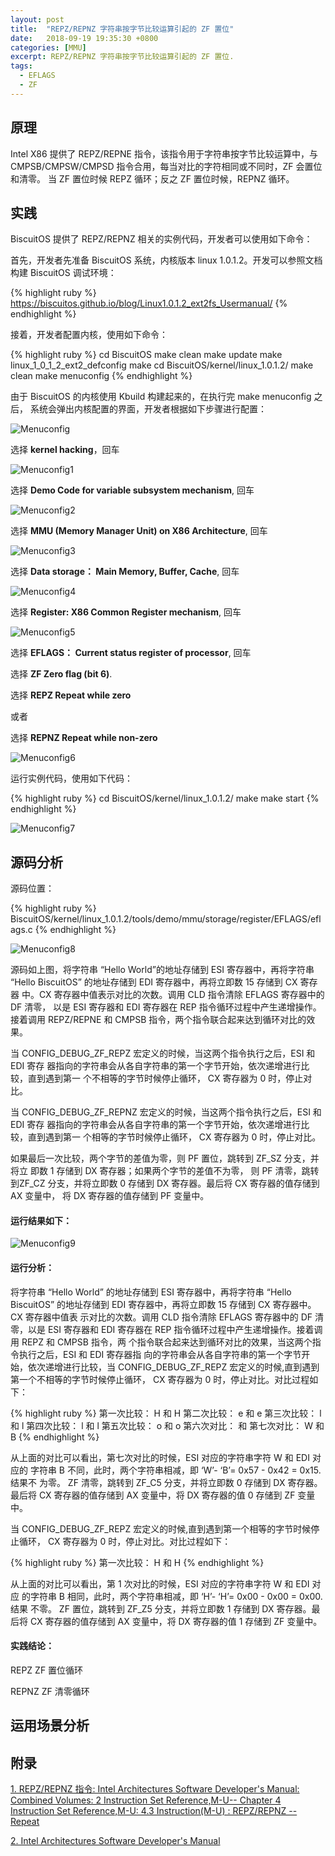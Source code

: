 ```yaml
---
layout: post
title:  "REPZ/REPNZ 字符串按字节比较运算引起的 ZF 置位"
date:   2018-09-19 19:35:30 +0800
categories: [MMU]
excerpt: REPZ/REPNZ 字符串按字节比较运算引起的 ZF 置位.
tags:
  - EFLAGS
  - ZF
---
```


## 原理

Intel X86 提供了 REPZ/REPNE 指令，该指令用于字符串按字节比较运算中，与 
CMPSB/CMPSW/CMPSD 指令合用，每当对比的字符相同或不同时，ZF 会置位和清零。
当 ZF 置位时候 REPZ 循环；反之 ZF 置位时候，REPNZ 循环。

## 实践

BiscuitOS 提供了 REPZ/REPNZ 相关的实例代码，开发者可以使用如下命令：

首先，开发者先准备 BiscuitOS 系统，内核版本 linux 1.0.1.2。开发可以参照文档
构建 BiscuitOS 调试环境：

{% highlight ruby %}
https://biscuitos.github.io/blog/Linux1.0.1.2_ext2fs_Usermanual/
{% endhighlight %}


接着，开发者配置内核，使用如下命令：

{% highlight ruby %}
cd BiscuitOS
make clean
make update
make linux_1_0_1_2_ext2_defconfig
make
cd BiscuitOS/kernel/linux_1.0.1.2/
make clean
make menuconfig
{% endhighlight %}

由于 BiscuitOS 的内核使用 Kbuild 构建起来的，在执行完 make menuconfig 之后，
系统会弹出内核配置的界面，开发者根据如下步骤进行配置：

![Menuconfig](https://raw.githubusercontent.com/EmulateSpace/PictureSet/master/BiscuitOS/kernel/MMU000003.png)

选择 **kernel hacking**，回车

![Menuconfig1](https://raw.githubusercontent.com/EmulateSpace/PictureSet/master/BiscuitOS/kernel/MMU000004.png)

选择 **Demo Code for variable subsystem mechanism**, 回车

![Menuconfig2](https://raw.githubusercontent.com/EmulateSpace/PictureSet/master/BiscuitOS/kernel/MMU000005.png)

选择 **MMU (Memory Manager Unit) on X86 Architecture**, 回车

![Menuconfig3](https://raw.githubusercontent.com/EmulateSpace/PictureSet/master/BiscuitOS/kernel/MMU000006.png)

选择 **Data storage： Main  Memory, Buffer, Cache**, 回车

![Menuconfig4](https://raw.githubusercontent.com/EmulateSpace/PictureSet/master/BiscuitOS/kernel/MMU000007.png)

选择 **Register: X86 Common Register mechanism**, 回车

![Menuconfig5](https://raw.githubusercontent.com/EmulateSpace/PictureSet/master/BiscuitOS/kernel/MMU000008.png)

选择 **EFLAGS： Current status register of processor**, 回车

选择 **ZF Zero flag (bit 6)**.

选择 **REPZ  Repeat while zero**

或者

选择 **REPNZ Repeat while non-zero**

![Menuconfig6](https://raw.githubusercontent.com/EmulateSpace/PictureSet/master/BiscuitOS/kernel/MMU000338.png)

运行实例代码，使用如下代码：

{% highlight ruby %}
cd BiscuitOS/kernel/linux_1.0.1.2/
make 
make start
{% endhighlight %}

![Menuconfig7](https://raw.githubusercontent.com/EmulateSpace/PictureSet/master/BiscuitOS/kernel/MMU000339.png)

## 源码分析

源码位置：

{% highlight ruby %}
BiscuitOS/kernel/linux_1.0.1.2/tools/demo/mmu/storage/register/EFLAGS/eflags.c
{% endhighlight %}

![Menuconfig8](https://raw.githubusercontent.com/EmulateSpace/PictureSet/master/BiscuitOS/kernel/MMU000340.png)

源码如上图，将字符串 “Hello World”的地址存储到 ESI 寄存器中，再将字符串 
“Hello BiscuitOS” 的地址存储到 EDI 寄存器中，再将立即数 15 存储到 CX 寄存器
中。CX 寄存器中值表示对比的次数。调用 CLD 指令清除 EFLAGS 寄存器中的 DF 清零，
以是 ESI 寄存器和 EDI 寄存器在 REP 指令循环过程中产生递增操作。接着调用 
REPZ/REPNE 和 CMPSB 指令，两个指令联合起来达到循环对比的效果。

当 CONFIG_DEBUG_ZF_REPZ 宏定义的时候，当这两个指令执行之后，ESI 和 EDI 寄存
器指向的字符串会从各自字符串的第一个字节开始，依次递增进行比较，直到遇到第一
个不相等的字节时候停止循环， CX 寄存器为 0 时，停止对比。

当 CONFIG_DEBUG_ZF_REPNZ 宏定义的时候，当这两个指令执行之后，ESI 和 EDI 寄存
器指向的字符串会从各自字符串的第一个字节开始，依次递增进行比较，直到遇到第一
个相等的字节时候停止循环， CX 寄存器为 0 时，停止对比。

如果最后一次比较，两个字节的差值为零，则 PF 置位，跳转到 ZF_SZ 分支，并将立
即数 1 存储到 DX 寄存器；如果两个字节的差值不为零， 则 PF 清零，跳转到ZF_CZ
 分支，并将立即数 0 存储到 DX 寄存器。最后将 CX 寄存器的值存储到 AX 变量中，
将 DX 寄存器的值存储到 PF 变量中。

#### 运行结果如下：

![Menuconfig9](https://raw.githubusercontent.com/EmulateSpace/PictureSet/master/BiscuitOS/kernel/MMU000341.png)

#### 运行分析：

将字符串 “Hello World” 的地址存储到 ESI 寄存器中，再将字符串 “Hello BiscuitOS”
的地址存储到 EDI 寄存器中，再将立即数 15 存储到 CX 寄存器中。CX 寄存器中值表
示对比的次数。调用 CLD 指令清除 EFLAGS 寄存器中的 DF 清零，以是 ESI 寄存器和 
EDI 寄存器在 REP 指令循环过程中产生递增操作。接着调用 REPZ 和 CMPSB 指令，两
个指令联合起来达到循环对比的效果，当这两个指令执行之后，ESI 和 EDI 寄存器指
向的字符串会从各自字符串的第一个字节开始，依次递增进行比较，当 
CONFIG_DEBUG_ZF_REPZ 宏定义的时候,直到遇到第一个不相等的字节时候停止循环， 
CX 寄存器为 0 时，停止对比。对比过程如下：

{% highlight ruby %}
第一次比较： H 和 H
第二次比较： e 和 e
第三次比较： l 和 l
第四次比较： l 和 l
第五次比较： o 和 o
第六次对比：   和
第七次对比： W 和 B
{% endhighlight %}

从上面的对比可以看出，第七次对比的时候，ESI 对应的字符串字符 W 和 EDI 对应的
字符串 B 不同，此时，两个字符串相减，即 ‘W’- ‘B’= 0x57 - 0x42 = 0x15. 结果不
为零。 ZF 清零，跳转到 ZF_C5 分支，并将立即数 0 存储到 DX 寄存器。最后将 CX 
寄存器的值存储到 AX 变量中，将 DX 寄存器的值 0 存储到 ZF 变量中。

当 CONFIG_DEBUG_ZF_REPZ 宏定义的时候,直到遇到第一个相等的字节时候停止循环， 
CX 寄存器为 0 时，停止对比。对比过程如下：

{% highlight ruby %}
第一次比较： H 和 H
{% endhighlight %}

从上面的对比可以看出，第 1 次对比的时候，ESI 对应的字符串字符 W 和 EDI 对应
的字符串 B 相同，此时，两个字符串相减，即 ‘H’- ‘H’= 0x00 - 0x00 = 0x00. 结果
不零。 ZF 置位，跳转到 ZF_Z5 分支，并将立即数 1 存储到 DX 寄存器。最后将 CX 
寄存器的值存储到 AX 变量中，将 DX 寄存器的值 1 存储到 ZF 变量中。

#### 实践结论：

REPZ ZF 置位循环

REPNZ ZF 清零循环

## 运用场景分析

## 附录

[1. REPZ/REPNZ 指令: Intel Architectures Software Developer's Manual: Combined Volumes: 2 Instruction Set Reference,M-U-- Chapter 4 Instruction Set Reference,M-U: 4.3 Instruction(M-U) : REPZ/REPNZ -- Repeat](https://software.intel.com/en-us/articles/intel-sdm)

[2. Intel Architectures Software Developer's Manual](https://github.com/BiscuitOS/Documentation/blob/master/Datasheet/Intel-IA32_DevelopmentManual.pdf)
